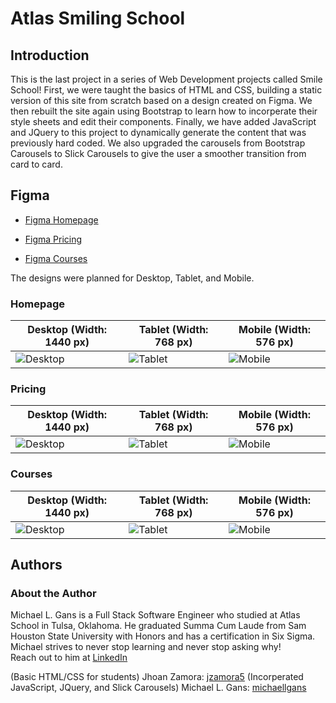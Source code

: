 # Atlas Smiling School

## Introduction

This is the last project in a series of Web Development projects called Smile School!  First, we were taught the basics of HTML and CSS, building a static version of this site from scratch based on a design created on Figma.  We then rebuilt the site again using Bootstrap to learn how to incorperate their style sheets and edit their components.  Finally, we have added JavaScript and JQuery to this project to dynamically generate the content that was previously hard coded.  We also upgraded the carousels from Bootstrap Carousels to Slick Carousels to give the user a smoother transition from card to card.

## Figma

- [Figma Homepage](https://www.figma.com/file/QYQqMYbdpAHL5xTclwJKSI/Homepage)

- [Figma Pricing](https://www.figma.com/file/KLAI53jdYpfFNEy0O79ymB/Pricing)

- [Figma Courses](https://www.figma.com/file/ivg3abH1HLmMayBgjGg1Qf/Courses)

The designs were planned for Desktop, Tablet, and Mobile.

### Homepage

| **Desktop (Width: 1440 px)** | **Tablet (Width: 768 px)** | **Mobile (Width: 576 px)** |
| --- | --- | --- |
| ![Desktop](https://i.ibb.co/pKGgC0J/Homepage-Desktop.png) | ![Tablet](https://i.ibb.co/6XBLwf9/Homepage-Tablet.png) | ![Mobile](https://i.ibb.co/NVBK21F/Homepage-Mobile.png) |

### Pricing

| **Desktop (Width: 1440 px)** | **Tablet (Width: 768 px)** | **Mobile (Width: 576 px)** |
| --- | --- | --- |
| ![Desktop](https://i.ibb.co/RvSJ2YS/Pricing-Desktop.png) | ![Tablet](https://i.ibb.co/Gkvsf0Y/Pricing-Tablet.png) | ![Mobile](https://i.ibb.co/6RwmYck/Pricing-Mobile.png) |

### Courses

| **Desktop (Width: 1440 px)** | **Tablet (Width: 768 px)** | **Mobile (Width: 576 px)** |
| --- | --- | --- |
| ![Desktop](https://i.ibb.co/y51S3HX/Courses-Desktop.png) | ![Tablet](https://i.ibb.co/28qK1g0/Courses-Tablet.png) | ![Mobile](https://i.ibb.co/f8zNgkx/Courses-Mobile.png) |

## Authors

### About the Author
Michael L. Gans is a Full Stack Software Engineer who studied at Atlas School in Tulsa, Oklahoma.  He graduated Summa Cum Laude from Sam Houston State University with Honors and has a certification in Six Sigma.  Michael strives to never stop learning and never stop asking why!
<br>
Reach out to him at [LinkedIn](https://www.linkedin.com/in/michaellgans/)

(Basic HTML/CSS for students) Jhoan Zamora: [jzamora5](https://github.com/jzamora5)
(Incorperated JavaScript, JQuery, and Slick Carousels) Michael L. Gans: [michaellgans](https://github.com/michaellgans)
